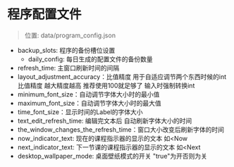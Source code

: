 # 程序配置文件
>位置: data/program_config.json
* backup_slots: 程序的备份槽位设置
  * daily_config: 每日生成的配置文件的备份数量
* refresh_time: 主窗口刷新时间的间隔
* layout_adjustment_accuracy：比值精度 用于自适应调节两个东西时候的int比值精度 越大精度越高 推荐使用100就足够了 输入时强制转换int
* minimum_font_size：自动调节字体大小时的最小值
* maximum_font_size：自动调节字体大小时的最大值
* time_font_size：显示时间的Label的字体大小
* text_edit_refresh_time: 编辑完文本后 自动刷新字体大小的时间
* the_window_changes_the_refresh_time：窗口大小改变后刷新字体的时间
* now_indicator_text: 现在的课程指示器的显示的文本 如<Now
* next_indicator_text: 下一节课的课程指示器的显示的文本 如<Next
* desktop_wallpaper_mode: 桌面壁纸模式的开关 "true"为开否则为关
